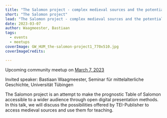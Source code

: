 ```yaml
---
title: "The Salomon project - complex medieval sources and the potential of digital presentation"
short: "The Salomon project"
lead: "The Salomon project - complex medieval sources and the potential of digital presentation"
date: 2023-03-07
author: Waagmeester, Bastiaan
tags:
  - events
  - meetups
coverImage: GW_HUM_the-salomon-project1_770x510.jpg
coverImageCredits:

---
```


Upcoming community meetup on [March 7, 2023](https://www.timeanddate.com/worldclock/fixedtime.html?msg=e-editiones+Community+Event&iso=20230314T17&p1=1425&ah=1)

Invited speaker: Bastiaan Waagmeester, Seminar für mittelalterliche Geschichte, Universität Tübingen

The Salomon project is an attempt to make the prognostic Table of Salomon accessible to a wider audience through open digital presentation methods. In this talk, we will discuss the possibilities offered by TEI-Publisher to access medieval sources and use them for teaching.
